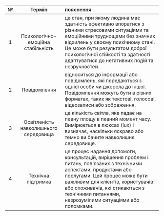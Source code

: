 |№|Термін|пояснення|
| :-: | :------------------------------------------------------------: | :--------------------------------------------------------------------------------------------------------------------------------------------------------------------------------------------------------------------------- |
|1|Психологічно-емоційна стабільність|це стан, при якому людина має здатність ефективно впоратися з різними стресовими ситуаціями та емоційними труднощами без значних відхилень у своєму психічному стані. Це може бути результатом доброї психологічної стійкості та здатності адаптуватися до негативних подій та незручностей.|
|2|Повідомлення|відноситься до інформації або повідомлень, які передаються з однієї особи чи джерела до іншої. Повідомлення можуть бути в різних форматах, таких як текстові, голосові, відеозаписи або зображення.|
|3|Освітленість навколишнього середовища|це кількість світла, яке падає на певну площу в певний момент часу. Вимірюється в люксах (lux) і визначає, наскільки яскраво або темно ви бачите навколишнє середовище.|
|4|Технічна підтримка|це процес надання допомоги, консультацій, вирішення проблем і питань, пов'язаних з технічними аспектами, продуктами або послугами. Цей процес може бути важливим для клієнтів, користувачів або споживачів, які стикаються з технічними питаннями, незрозумілими ситуаціями або поломками.|
